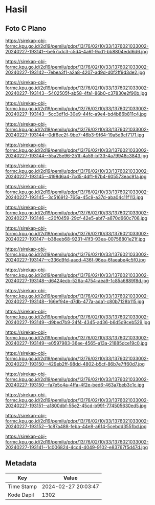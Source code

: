 # Hasil

## Foto C Plano

https://sirekap-obj-formc.kpu.go.id/2d19/pemilu/pdpr/13/76/02/10/33/1376021033002-20240227-193141--be57cdc3-c5d4-4a6f-9cd1-bb8804edd6d6.jpg

https://sirekap-obj-formc.kpu.go.id/2d19/pemilu/pdpr/13/76/02/10/33/1376021033002-20240227-193142--7ebea3f1-a2a8-4207-ad9d-d0f2ff9d3de2.jpg

https://sirekap-obj-formc.kpu.go.id/2d19/pemilu/pdpr/13/76/02/10/33/1376021033002-20240227-193143--5402505f-ab58-4fa1-86b0-c37830e2f90b.jpg

https://sirekap-obj-formc.kpu.go.id/2d19/pemilu/pdpr/13/76/02/10/33/1376021033002-20240227-193143--5cc3df1d-30e9-44fc-a9e4-bd4b86b811c4.jpg

https://sirekap-obj-formc.kpu.go.id/2d19/pemilu/pdpr/13/76/02/10/33/1376021033002-20240227-193144--0df6ec2f-9be7-46b3-9f64-19a5d9cf7171.jpg

https://sirekap-obj-formc.kpu.go.id/2d19/pemilu/pdpr/13/76/02/10/33/1376021033002-20240227-193144--55a25e96-251f-4a59-bf33-4a79948c3843.jpg

https://sirekap-obj-formc.kpu.go.id/2d19/pemilu/pdpr/13/76/02/10/33/1376021033002-20240227-193145--4198d6a4-7cd5-4df1-97b4-605573eac91a.jpg

https://sirekap-obj-formc.kpu.go.id/2d19/pemilu/pdpr/13/76/02/10/33/1376021033002-20240227-193145--3c516912-765a-45c9-a37d-aba04c11f113.jpg

https://sirekap-obj-formc.kpu.go.id/2d19/pemilu/pdpr/13/76/02/10/33/1376021033002-20240227-193146--c20f0459-29cf-42e5-abf7-a870d660c708.jpg

https://sirekap-obj-formc.kpu.go.id/2d19/pemilu/pdpr/13/76/02/10/33/1376021033002-20240227-193147--b38eeb68-9231-41f3-93ea-00756801e21f.jpg

https://sirekap-obj-formc.kpu.go.id/2d19/pemilu/pdpr/13/76/02/10/33/1376021033002-20240227-193147--c336d9fd-aacd-436f-96ea-6faeabe4c5f0.jpg

https://sirekap-obj-formc.kpu.go.id/2d19/pemilu/pdpr/13/76/02/10/33/1376021033002-20240227-193148--d6424ecb-526a-4754-aea9-1c85a6889f8d.jpg

https://sirekap-obj-formc.kpu.go.id/2d19/pemilu/pdpr/13/76/02/10/33/1376021033002-20240227-193148--166ef94e-d7db-477a-ada1-c80b7128b115.jpg

https://sirekap-obj-formc.kpu.go.id/2d19/pemilu/pdpr/13/76/02/10/33/1376021033002-20240227-193149--d9bed7b9-24f4-4345-ad36-b6d5d9ceb529.jpg

https://sirekap-obj-formc.kpu.go.id/2d19/pemilu/pdpr/13/76/02/10/33/1376021033002-20240227-193149--e0597983-36ee-4565-a13a-21885dce19c0.jpg

https://sirekap-obj-formc.kpu.go.id/2d19/pemilu/pdpr/13/76/02/10/33/1376021033002-20240227-193150--429eb2ff-98dd-4802-b5cf-86b7e7ff60d7.jpg

https://sirekap-obj-formc.kpu.go.id/2d19/pemilu/pdpr/13/76/02/10/33/1376021033002-20240227-193150--fa7e5c4a-4ffa-4f2e-bed6-463a7beb3c1c.jpg

https://sirekap-obj-formc.kpu.go.id/2d19/pemilu/pdpr/13/76/02/10/33/1376021033002-20240227-193151--a1800dbf-55e2-45cd-b991-774505630ed5.jpg

https://sirekap-obj-formc.kpu.go.id/2d19/pemilu/pdpr/13/76/02/10/33/1376021033002-20240227-193152--1c87a488-feba-44e8-a614-5cebdd3551bd.jpg

https://sirekap-obj-formc.kpu.go.id/2d19/pemilu/pdpr/13/76/02/10/33/1376021033002-20240227-193141--1c006824-4cc4-4049-9102-e83767f5d47d.jpg


## Metadata

| Key        | Value               |
| ---------- | ------------------- |
| Time Stamp | 2024-02-27 20:03:47 |
| Kode Dapil | 1302                |



